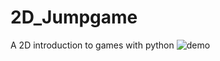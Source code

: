 # 2D_Jumpgame
A 2D introduction to games with python
![demo](https://github.com/ToffoluttiVittorio/2D_Jumpgame/assets/97800904/4640ff7c-fa95-468d-9c47-b8e7d4289c5a)
